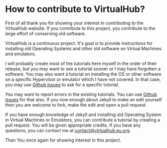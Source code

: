 # How to contribute to VirtualHub?

First of all thank you for showing your interest in contributing
to the VirtualHub website. If you contribute to this
project, you contribute to the large effort of conserving old
software.

VirtualHub is a continuous project. It's goal is to provide
instructions for installing old Operating Systems and other old
software on Virtual Machines and emulators.

I will probably create most of the tutorials here myself in
the order of their release, but you may want to see a tutorial
sooner or I may have forgotten a software. You may also want a
tutorial on installing the OS or other software on a specific
Hypervisor or emulator which I have not covered. In that case,
you may use
[Github Issues](https://github.com/InstallerLegacy/setup.virtualhub.eu.org/issues) 
to ask for a specific tutorial.

You may want to report errors in the existing tutorials.
You can use [Github Issues](https://github.com/InstallerLegacy/setup.virtualhub.eu.org/issues)
for that also. If you now enough about Jekyll to make an edit
yourself then you are welcome to fork, make the edit and open
a pull request.

If you have enough knowledge of Jekyll and installing old 
Operating System in Virtual Machines or Emulators, you can
contribute a tutorial by creating a pull request. You will be
given appropriate credits. If you have any questions, you can
contact me at
[contact@virtualhub.eu.org](mailto:contact@virtualhub.eu.org).

Than You once again for showing interest in this project.
